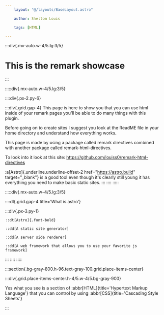 ```yaml
---
    layout: "@/layouts/BaseLayout.astro"

    author: Shelton Louis

    tags: [HTML]

---
```



:::div{.mx-auto.w-4/5.lg:3/5}

# This is the remark showcase
:::

:::::div{.mx-auto.w-4/5.lg:3/5}

::::div{.px-2.py-6}

:::div{.grid.gap-4}
This page is here to show you that you can use html inside of your remark pages you'll be able to do many things with this plugin.

Before going on to create sites I suggest you look at the ReadME file in your home directory and understand how everything works.

This page is made by  using a package called remark directives combined with another package called remark-html-directives. 

To look into it look at this site: <https://github.com/louiss0/remark-html-directives> 

:a[Astro]{.underline.underline-offset-2 href="https://astro.build" target="_blank"} is a good tool even though it's clearly still young it has everything you need to make basic static sites.
:::
::::
:::::


:::::div{.mx-auto.w-4/5.lg:3/5}

 ::::dl{.grid.gap-4 title='What is astro'}

  :::div{.px-3.py-1}

    ::dt[Astro]{.font-bold} 

    ::dd[A static site generator]

    ::dd[A server side renderer]

    ::dd[A web framework that allows you to use your favorite js framework]
  
  :::
 ::::
:::::


:::section{.bg-gray-800.h-96.text-gray-100.grid.place-items-center}


:::div{.grid.place-items-center.h-4/5.w-4/5.bg-gray-900}

Yes what you see is a section of :abbr[HTML]{title='Hypertext Markup Language'} that you can control by using :abbr[CSS]{title='Cascading Style Sheets'}


:::











